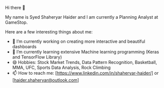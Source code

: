 Hi there 👋

My name is Syed Shaheryar Haider and I am currently a Planning Analyst at GameStop. 

Here are a few interesting things about me: 

- 🔭 I’m currently working on creating more interactive and beautiful dashboards
- 🌱 I’m currently learning extensive Machine learning programming (Keras and TensorFlow Library)
- 😄 Hobbies: Stock Market Trends, Data Pattern Recognition, Basketball, MMA, UFC, Sports Data Analysis, Rock Climbing
- 📫 How to reach me: [https://www.linkedin.com/in/shaheryar-haider/] or [haider.shaheryar@outlook.com]

  
